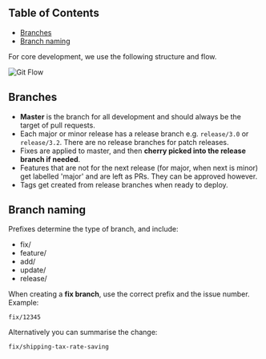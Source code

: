 <!-- START doctoc generated TOC please keep comment here to allow auto update -->
<!-- DON'T EDIT THIS SECTION, INSTEAD RE-RUN doctoc TO UPDATE -->
## Table of Contents

- [Branches](#branches)
- [Branch naming](#branch-naming)

<!-- END doctoc generated TOC please keep comment here to allow auto update -->

For core development, we use the following structure and flow.

![Git Flow](https://github.com/woocommerce/woocommerce/wiki/images/flow.png)

## Branches

* **Master** is the branch for all development and should always be the target of pull requests.
* Each major or minor release has a release branch e.g. `release/3.0` or `release/3.2`. There are no release branches for patch releases.
* Fixes are applied to master, and then **cherry picked into the release branch if needed**.
* Features that are not for the next release (for major, when next is minor) get labelled 'major' and are left as PRs. They can be approved however.
* Tags get created from release branches when ready to deploy.

## Branch naming

Prefixes determine the type of branch, and include:

* fix/
* feature/
* add/
* update/
* release/

When creating a **fix branch**, use the correct prefix and the issue number. Example:

```
fix/12345
```

Alternatively you can summarise the change:

```
fix/shipping-tax-rate-saving
```